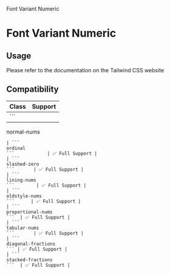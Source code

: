 Font Variant Numeric

# Font Variant Numeric

## Usage

Please refer to the documentation on the Tailwind CSS website

## Compatibility

| Class                      | Support        |
| -------------------------- | -------------- |
| ```
normal-nums
```        | ✅ Full Support |
| ```
ordinal
```            | ✅ Full Support |
| ```
slashed-zero
```       | ✅ Full Support |
| ```
lining-nums
```        | ✅ Full Support |
| ```
oldstyle-nums
```      | ✅ Full Support |
| ```
proportional-nums
```  | ✅ Full Support |
| ```
tabular-nums
```       | ✅ Full Support |
| ```
diagonal-fractions
``` | ✅ Full Support |
| ```
stacked-fractions
```  | ✅ Full Support |
